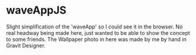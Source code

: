 # waveAppJS

Slight simplification of the 'waveApp' so I could see it in the browser. No real headway being made here, just wanted to be able to show the concept to some friends. The Wallpaper photo in here was made by me by hand in Gravit Designer.
